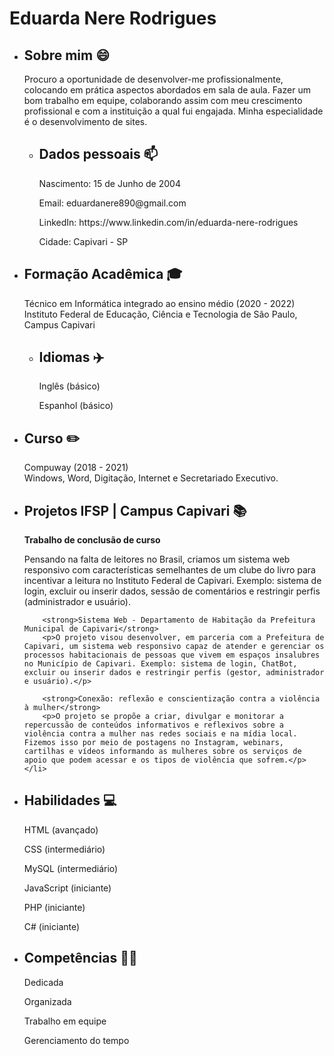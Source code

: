 <!DOCTYPE html>
<html>
<head>
  <meta charset="UTF-8">
  <title></title>
</head>
<body>
  <h1>Eduarda Nere Rodrigues</h1>
  <ul>
    <li>
      <h2>Sobre mim 😄</h2>
      <p>Procuro a oportunidade de desenvolver-me profissionalmente, colocando em prática aspectos abordados em sala de aula. Fazer um bom trabalho em equipe, colaborando assim com meu crescimento profissional e com a instituição a qual fui engajada. Minha especialidade é o desenvolvimento de sites.</p>
    </li>
    <ul>
      <li>
        <h2>Dados pessoais 📫</h2>
        <p>Nascimento: 15 de Junho de 2004</p>
        <p>Email: eduardanere890@gmail.com</p>
        <p>LinkedIn: https://www.linkedin.com/in/eduarda-nere-rodrigues</p>
        <p>Cidade: Capivari - SP</p>
      </li>
    </ul>
    <li>
      <h2>Formação Acadêmica 🎓</h2>
      <p>Técnico em Informática integrado ao ensino médio (2020 - 2022) <br> Instituto Federal de Educação, Ciência e Tecnologia de São Paulo, Campus Capivari</p>
    </li>
    <ul>
      <li>
        <h2>Idiomas ✈️</h2>
        <p>Inglês (básico)</p>
        <p>Espanhol (básico)</p>
      </li>
    </ul>
    <li>
      <h2>Curso ✏️</h2>
      <p>Compuway (2018 - 2021) <br> Windows, Word, Digitação, Internet e Secretariado Executivo.</p>
    </li>
    <li>
      <h2>Projetos IFSP | Campus Capivari 📚</h2>
        <strong>Trabalho de conclusão de curso</strong>
        <p>Pensando na falta de leitores no Brasil, criamos um sistema web responsivo com características semelhantes de um clube do livro para incentivar a leitura no Instituto Federal de Capivari. Exemplo: sistema de login, excluir ou inserir dados, sessão de comentários e restringir perfis (administrador e usuário).</p>
      
        <strong>Sistema Web - Departamento de Habitação da Prefeitura Municipal de Capivari</strong>
        <p>O projeto visou desenvolver, em parceria com a Prefeitura de Capivari, um sistema web responsivo capaz de atender e gerenciar os processos habitacionais de pessoas que vivem em espaços insalubres no Município de Capivari. Exemplo: sistema de login, ChatBot, excluir ou inserir dados e restringir perfis (gestor, administrador e usuário).</p>

        <strong>Conexão: reflexão e conscientização contra a violência à mulher</strong>
        <p>O projeto se propõe a criar, divulgar e monitorar a repercussão de conteúdos informativos e reflexivos sobre a violência contra a mulher nas redes sociais e na mídia local. Fizemos isso por meio de postagens no Instagram, webinars, cartilhas e vídeos informando as mulheres sobre os serviços de apoio que podem acessar e os tipos de violência que sofrem.</p>
    </li>
  </ul>
  <ul>
    <li>
      <h2>Habilidades 💻</h2>
      <p>HTML (avançado)</p>
      <p>CSS (intermediário)</p>
      <p>MySQL (intermediário)</p>
      <p>JavaScript (iniciante)</p>
      <p>PHP (iniciante)</p>
      <p>C# (iniciante)</p>
    </li>
    <li>
      <h2>Competências 👨‍🎓</h2>
      <p>Dedicada</p>
      <p>Organizada</p>
      <p>Trabalho em equipe</p>
      <p>Gerenciamento do tempo</p>
    </li>
  </ul>
</body>
</html>
